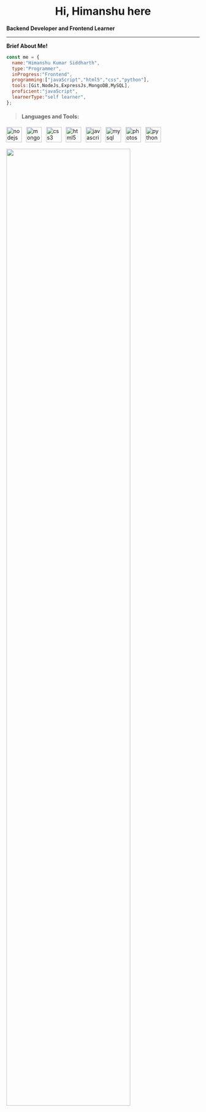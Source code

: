 <h1 align="center">Hi, Himanshu here</h1>

**Backend Developer and Frontend Learner**
<hr>

**Brief About Me!**

```javascript
const me = {
  name:"Himanshu Kumar Siddharth",
  type:"Programmer",
  inProgress:"Frontend",
  programming:["javaScript","html5","css","python"],
  tools:[Git,NodeJs,ExpressJs,MongoDB,MySQL],
  proficient:"javaScript",
  learnerType:"self learner",
};
```

> <h4 align="left">Languages and Tools:</h4>
<p align="left">
  <a href="https://nodejs.org/en" target="_blank" rel="noreferrer"><img src="https://img.icons8.com/?size=100&id=hsPbhkOH4FMe&format=png&color=9F4BFF" alt="nodejs" width="40" height="40"/></a>
  &#8287;
  <a href="https://www.mongodb.com//" target="_blank" rel="noreferrer"><img src="https://img.icons8.com/?size=100&id=bosfpvRzNOG8&format=png&color=9F4BFF" alt="mongo" width="40" height="40"></a> 
  &#8287;
  <a href="https://www.w3schools.com/css/" target="_blank" rel="noreferrer"> <img src="https://img.icons8.com/?size=100&id=3BTBsJs5myRy&format=png&color=9F4BFF" alt="css3" width="40" height="40"/></a> 
  &#8287;
  <a href="https://www.w3.org/html/" target="_blank" rel="noreferrer"> <img src="https://img.icons8.com/?size=100&id=20909&format=png&color=9F4BFF" alt="html5" width="40" height="40"/></a> 
  &#8287;
  <a href="https://developer.mozilla.org/en-US/docs/Web/JavaScript" target="_blank" rel="noreferrer"> <img src="https://img.icons8.com/?size=100&id=PXTY4q2Sq2lG&format=png&color=9F4BFF" alt="javascript" width="40" height="40"/></a> 
  &#8287;
  <a href="https://www.mysql.com/" target="_blank" rel="noreferrer"> <img src="https://img.icons8.com/?size=100&id=rgPSE6nAB766&format=png&color=9F4BFF" alt="mysql" width="40" height="40"/></a> 
  &#8287;
  <a href="https://www.photoshop.com/en" target="_blank" rel="noreferrer"> <img src="https://img.icons8.com/?size=100&id=NeNPFdj7MzXi&format=png&color=9F4BFF" alt="photoshop" width="40" height="40"/></a> 
  &#8287;
  <a href="https://www.python.org" target="_blank" rel="noreferrer"> <img src="https://img.icons8.com/?size=100&id=13441&format=png&color=9F4BFF" alt="python" width="40" height="40"/></a> 
  &#8287;
</p>

<p>
  <img src="http://github-profile-summary-cards.vercel.app/api/cards/profile-details?username=himanshukumarsiddharth&theme=midnight_purple" width="80%">
</p>
